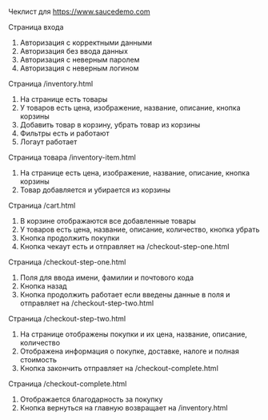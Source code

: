 Чеклист для https://www.saucedemo.com

Страница входа
1. Авторизация с корректными данными
2. Авторизация без ввода данных
3. Авторизация с неверным паролем
4. Авторизация с неверным логином

Страница /inventory.html
1. На странице есть товары
2. У товаров есть цена, изображение, название, описание, кнопка корзины
3. Добавить товар в корзину, убрать товар из корзины
4. Фильтры есть и работают
5. Логаут работает

Страница товара /inventory-item.html
1. На странице есть цена, изображение, название, описание, кнопка корзины
2. Товар добавляется и убирается из корзины

Страница /cart.html
1. В корзине отображаются все добавленные товары
2. У товаров есть цена, название, описание, количество, кнопка убрать
3. Кнопка продолжить покупки
4. Кнопка чекаут есть и отправляет на /checkout-step-one.html

Страница /checkout-step-one.html
1. Поля для ввода имени, фамилии и почтового кода
2. Кнопка назад
3. Кнопка продолжить работает если введены данные в поля и отправляет на /checkout-step-two.html

Страница /checkout-step-two.html
1. На странице отображены покупки и их цена, название, описание, количество
2. Отображена информация о покупке, доставке, налоге и полная стоимость
3. Кнопка закончить отправляет на /checkout-complete.html

Страница /checkout-complete.html
1. Отображается благодарность за покупку
2. Кнопка вернуться на главную возвращает на /inventory.html